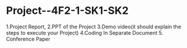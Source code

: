 # Project--4F2-1-SK1-SK2
1.Project Report, 2.PPT of the Project 3.Demo video(it should explain the steps to execute your Project) 4.Coding In Separate Document 5. Conference Paper
